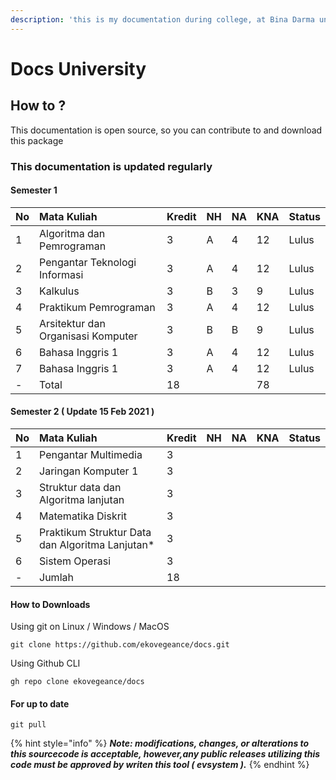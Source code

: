 ```yaml
---
description: 'this is my documentation during college, at Bina Darma university'
---
```


# Docs University

## How to ?

This documentation is open source, so you can contribute to and download this package

### This documentation is updated regularly

#### Semester 1

| No | Mata Kuliah | Kredit | NH | NA | KNA | Status |
| :--- | :--- | :--- | :--- | :--- | :--- | :--- |
| 1 | Algoritma dan Pemrograman | 3 | A | 4 | 12 | Lulus |
| 2 | Pengantar Teknologi Informasi | 3 | A | 4 | 12 | Lulus |
| 3 | Kalkulus | 3 | B | 3 | 9 | Lulus |
| 4 | Praktikum Pemrograman | 3 | A | 4 | 12 | Lulus |
| 5 | Arsitektur dan Organisasi Komputer | 3 | B | B | 9 | Lulus |
| 6 | Bahasa Inggris 1 | 3 | A | 4 | 12 | Lulus |
| 7 | Bahasa Inggris 1 | 3 | A | 4 | 12 | Lulus |
| - | Total | 18 |  |  | 78 |  |

#### Semester 2 \( Update 15 Feb 2021 \)

| No | Mata Kuliah | Kredit | NH | NA | KNA | Status |
| :--- | :--- | :--- | :--- | :--- | :--- | :--- |
| 1 | Pengantar Multimedia | 3 |  |  |  |  |
| 2 | Jaringan Komputer 1 | 3 |  |  |  |  |
| 3 | Struktur data dan Algoritma lanjutan | 3 |  |  |  |  |
| 4 | Matematika Diskrit | 3 |  |  |  |  |
| 5 | Praktikum Struktur Data dan Algoritma Lanjutan\* | 3 |  |  |  |  |
| 6 | Sistem Operasi | 3 |  |  |  |  |
| - | Jumlah | 18 |  |  |  |  |

#### How to Downloads

Using git on Linux / Windows / MacOS

```text
git clone https://github.com/ekovegeance/docs.git
```

Using Github CLI

```text
gh repo clone ekovegeance/docs
```

#### For up to date

```text
git pull 
```

{% hint style="info" %}
_**Note: modifications, changes, or alterations to this sourcecode is acceptable, however,any public releases utilizing this code must be approved by writen this tool \( evsystem \).**_
{% endhint %}

